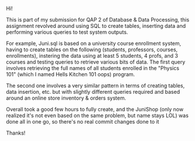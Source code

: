 Hi!

This is part of my submission for QAP 2 of Database & Data Processing, this assignment revolved around using SQL to create tables, inserting data and performing various queries to test system outputs.

For example, Juni.sql is based on a university course enrollment system, having to create tables on the following (students, professors, courses, enrollments), instering the data using at least 5 students,
4 profs, and 3 courses and testing queries to retrieve various bits of data. The first query involves retrieving the full names of all students enrolled in the "Physics 101" (which I named Hells Kitchen 101 oops)
program.

The second one involves a very similar pattern in terms of creating tables, data insertion, etc. but with slightly different queries required and based around an online store inventory & orders system.

Overall took a good few hours to fully create, and the JuniShop (only now realized it's not even based on the same problem, but name stays LOL) was done all in one go, so there's no real commit changes done to it

Thanks!
